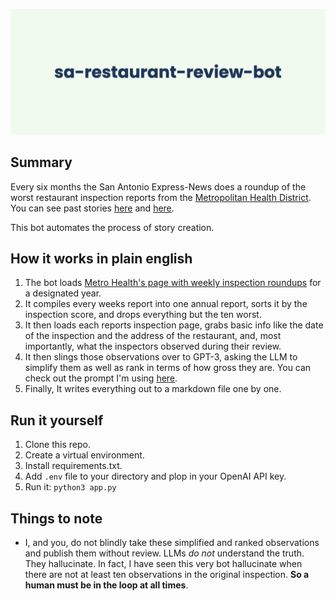 ![Github banner](img/banner.png)

## Summary

Every six months the San Antonio Express-News does a roundup of the worst restaurant inspection reports from the [Metropolitan Health District](https://www.sanantonio.gov/Health). You can see past stories [here](https://www.expressnews.com/news/local/article/worst-San-Antonio-restaurant-inspections-16785545.php) and [here](https://www.expressnews.com/news/local/article/worst-restaurant-inspections-first-half-2022-17291150.php).

This bot automates the process of story creation.

## How it works in plain english

1. The bot loads [Metro Health's page with weekly inspection roundups](https://www.sanantonio.gov/Health/News/RestaurantReports#229314405-2022) for a designated year.
2. It compiles every weeks report into one annual report, sorts it by the inspection score, and drops everything but the ten worst.
3. It then loads each reports inspection page, grabs basic info like the date of the inspection and the address of the restaurant, and, most importantly, what the inspectors observed during their review.
4. It then slings those observations over to GPT-3, asking the LLM to simplify them as well as rank in terms of how gross they are. You can check out the prompt I'm using [here](https://github.com/ryan-serpico/sa-restaurant-review-bot/blob/main/prompts/observation-ranker.txt).
5. Finally, It writes everything out to a markdown file one by one.

## Run it yourself

1. Clone this repo.
2. Create a virtual environment.
3. Install requirements.txt.
4. Add `.env` file to your directory and plop in your OpenAI API key.
5. Run it: `python3 app.py`

## Things to note

- I, and you, do not blindly take these simplified and ranked observations and publish them without review. LLMs *do not* understand the truth. They hallucinate. In fact, I have seen this very bot hallucinate when there are not at least ten observations in the original inspection. **So a human must be in the loop at all times**.
